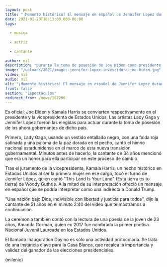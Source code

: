 ```yaml
---
layout: post
title: "¡Momento histórico! El mensaje en español de Jennifer Lopez durante investidura de Biden"
date: 2021-01-20T18:13:00.000-06:00
tags:
  
  - musica
  
  - actriz
  
  - cantante
  
author: nil
description: "Durante la toma de posesión de Joe Biden como presidente de Estados Unidos, Jennifer Lopez dio un poderoso mensaje en español. "
image: "/uploads/2021/images-jennifer-lopez-investidura-joe-biden.jpg"
video: nil
audio: nil
alt: "¡Momento histórico! El mensaje en español de Jennifer Lopez durante investidura de Biden"
front: false
section: "Espectáculos"
redirect_from: /news/182290
---
```


Es oficial: Joe Biden y Kamala Harris se convierten respectivamente en el presidente y la vicepresidenta de Estados Unidos. Las artistas Lady Gaga y Jennifer Lopez fueron las elegidas para actuar durante la toma de posesión de los ahora gobernantes de dicho país. 

Primero, Lady Gaga, usando un vestido entallado negro, con una falda roja satinada y una paloma de la paz dorada en el pecho, cantó el himno nacional estadunidense en el marco de esta nueva transición gubernamental. Minutos antes de hacerlo, la cantante de 34 años mencionó que era un honor para ella participar en este proceso de cambio. 

Tras el juramento de la vicepresidenta, Kamala Harris, un hecho histórico en Estados Unidos al ser la primera mujer en ese cargo, tocó el turno de Jennifer López, quien cantó "This Land Is Your Land" (Esta tierra es tu tierra) de Woody Guthrie. A la mitad de su interpretación ofreció un mensaje en español que se podría interpretar como una indirecta a Donald Trump.

"Una nación bajo Dios, indivisible con libertad y justicia para todos", dijo la cantante de 51 años en el minuto 2:40 del video que te mostramos a continuación. 

La ceremonia también contó con la lectura de una poesía de la joven de 23 años, Amanda Gorman, quien en 2017 fue nombrada la primer poetisa Nacional Juvenil Laureada en los Estados Unidos. 

El llamado Inauguration Day no es sólo una actividad protocolaria. Se trata de una instancia clave para la Casa Blanca, que recalca la importancia y validez del ganador de las elecciones presidenciales. 

(milenio)